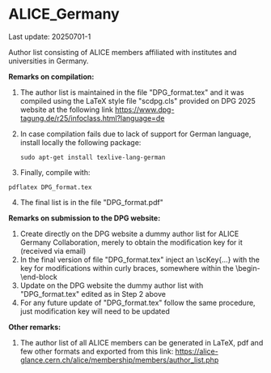 # ALICE_Germany
Last update: 20250701-1



Author list consisting of ALICE members affiliated with institutes and universities in Germany.



**Remarks on compilation:**

1. The author list is maintained in the file "DPG_format.tex" and it was compiled using the LaTeX style file "scdpg.cls" provided on DPG 2025 website at the following link https://www.dpg-tagung.de/r25/infoclass.html?language=de

2. In case compilation fails due to lack of support for German language, install locally the following package:

   ```
   sudo apt-get install texlive-lang-german
   ```

3.  Finally, compile with:

   ```
   pdflatex DPG_format.tex
   ```

4. The final list is in the file "DPG_format.pdf"



**Remarks on submission to the DPG website:**

1. Create directly on the DPG website a dummy author list for ALICE Germany Collaboration, merely to obtain the modification key for it (received via email)
2. In the final version of file "DPG_format.tex" inject an \scKey{...} with the key for modifications within curly braces, somewhere within the \begin-\end-block
3. Update on the DPG website the dummy author list with "DPG_format.tex" edited as in Step 2 above
4. For any future update of "DPG_format.tex" follow the same procedure, just modification key will need to be updated



**Other remarks:**

1. The author list of all ALICE members can be generated in LaTeX, pdf and few other formats and exported from this link: https://alice-glance.cern.ch/alice/membership/members/author_list.php
